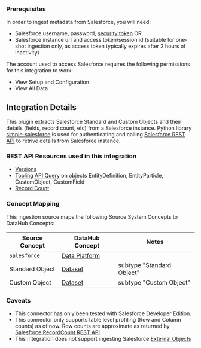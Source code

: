 ### Prerequisites

In order to ingest metadata from Salesforce, you will need:

- Salesforce username, password, [security token](https://developer.Salesforce.com/docs/atlas.en-us.api.meta/api/sforce_api_concepts_security.htm) OR 
- Salesforce instance url and access token/session id (suitable for one-shot ingestion only, as access token typically expires after 2 hours of inactivity)

The account used to access Salesforce requires the following permissions for this integration to work:
- View Setup and Configuration
- View All Data

## Integration Details
This plugin extracts Salesforce Standard and Custom Objects and their details (fields, record count, etc) from a Salesforce instance.
Python library [simple-salesforce](https://pypi.org/project/simple-salesforce/) is used for authenticating and calling  [Salesforce REST API](https://developer.Salesforce.com/docs/atlas.en-us.api_rest.meta/api_rest/intro_what_is_rest_api.htm) to retrive details from Salesforce instance.

### REST API Resources used in this integration
- [Versions](https://developer.Salesforce.com/docs/atlas.en-us.api_rest.meta/api_rest/resources_versions.htm)
- [Tooling API Query](https://developer.salesforce.com/docs/atlas.en-us.api_tooling.meta/api_tooling/intro_rest_resources.htm) on objects EntityDefinition, EntityParticle, CustomObject, CustomField
- [Record Count](https://developer.Salesforce.com/docs/atlas.en-us.api_rest.meta/api_rest/resources_record_count.htm)

### Concept Mapping

This ingestion source maps the following Source System Concepts to DataHub Concepts:

| Source Concept | DataHub Concept | Notes |
| -- | -- | -- |
| `Salesforce` | [Data Platform](../../metamodel/entities/dataPlatform.md) | |
|Standard Object | [Dataset](../../metamodel/entities/dataset.md) | subtype "Standard Object" |
|Custom Object | [Dataset](../../metamodel/entities/dataset.md) | subtype "Custom Object" |

### Caveats
- This connector has only been tested with Salesforce Developer Edition.
- This connector only supports table level profiling (Row and Column counts) as of now. Row counts are approximate as returned by [Salesforce RecordCount REST API](https://developer.Salesforce.com/docs/atlas.en-us.api_rest.meta/api_rest/resources_record_count.htm).
- This integration does not support ingesting Salesforce [External Objects](https://developer.Salesforce.com/docs/atlas.en-us.object_reference.meta/object_reference/sforce_api_objects_external_objects.htm)